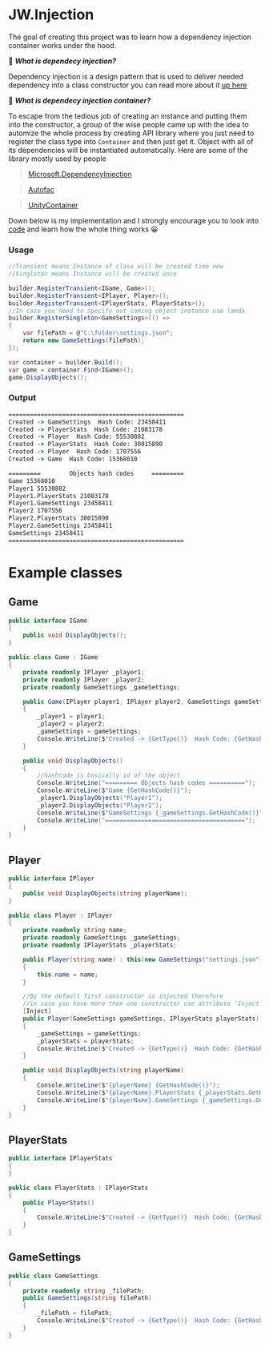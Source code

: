 # JW.Injection

The goal of creating this project was to learn how a dependency injection container works under the hood.

🤔 ***What is dependecy injection?***

Dependency injection is a design pattern that is used to deliver needed dependency into a class constructor
you can read more about it [up here](https://refactoring.guru/design-patterns/singleton)


🤔 ***What is dependecy injection container?***

To escape from the tedious job of creating an instance and putting them into the constructor, a group of the wise people came up with the idea to
automize the whole process by creating API library where you just need to register the class type into `Container`
and then just get it. Object with all of its dependencies will be instantiated automatically. Here are some of 
the library mostly used by people

 > [Microsoft.DependencyInjection](https://www.nuget.org/packages/Microsoft.Extensions.DependencyInjection/7.0.0-preview.3.22175.4)
 
 > [Autofac](https://www.nuget.org/packages/Autofac/)

 > [UnityContainer](https://unitycontainer.github.io/)	

 Down below is my implementation and I strongly encourage you to look into [code](https://github.com/jwdeveloper/JW.Injection/tree/master/jw.injection/implementation) and learn how the whole thing works 😀
 
### Usage
```c#
//Transient means Instance of class will be created time new
//Singleton means Instance will be created once

builder.RegisterTransient<IGame, Game>();
builder.RegisterTransient<IPlayer, Player>();
builder.RegisterTransient<IPlayerStats, PlayerStats>();
//In case you need to specify out coming object instance use lamda
builder.RegisterSingleton<GameSettings>(() =>
{
    var filePath = @"C:\folder\settings.json";
    return new GameSettings(filePath);
});

var container = builder.Build();
var game = container.Find<IGame>();
game.DisplayObjects();
```

### Output
```cmd
=================================================
Created -> GameSettings  Hash Code: 23458411
Created -> PlayerStats  Hash Code: 21083178
Created -> Player  Hash Code: 55530882
Created -> PlayerStats  Hash Code: 30015890
Created -> Player  Hash Code: 1707556
Created -> Game  Hash Code: 15368010

=========        Objects hash codes     =========
Game 15368010
Player1 55530882
Player1.PlayerStats 21083178
Player1.GameSettings 23458411
Player2 1707556
Player2.PlayerStats 30015890
Player2.GameSettings 23458411
GameSettings 23458411
=================================================
```

# Example classes
## Game
```c#
public interface IGame
{
    public void DisplayObjects();
}

public class Game : IGame
{
    private readonly IPlayer _player1;
    private readonly IPlayer _player2;
    private readonly GameSettings _gameSettings;

    public Game(IPlayer player1, IPlayer player2, GameSettings gameSettings)
    {
        _player1 = player1;
        _player2 = player2;
        _gameSettings = gameSettings;
        Console.WriteLine($"Created -> {GetType()}  Hash Code: {GetHashCode()}");
    }

    public void DisplayObjects()
    {
        //hashcode is basically id of the object
        Console.WriteLine("========= Objects hash codes ==========");
        Console.WriteLine($"Game {GetHashCode()}");
        _player1.DisplayObjects("Player1");
        _player2.DisplayObjects("Player2");
        Console.WriteLine($"GameSettings {_gameSettings.GetHashCode()}");
        Console.WriteLine("=======================================");
    }
}
```

## Player
```c#
public interface IPlayer
{
    public void DisplayObjects(string playerName);
}

public class Player : IPlayer
{
    private readonly string name;
    private readonly GameSettings _gameSettings;
    private readonly IPlayerStats _playerStats;

    public Player(string name) : this(new GameSettings("settings.json"), new PlayerStats())
    {
        this.name = name;
    }

    //By the default first constructor is injected therefore
    //in case you have more then one constructor use attribute 'Inject' to mark constructor for injection
    [Inject]
    public Player(GameSettings gameSettings, IPlayerStats playerStats)
    {
        _gameSettings = gameSettings;
        _playerStats = playerStats;
        Console.WriteLine($"Created -> {GetType()}  Hash Code: {GetHashCode()}");
    }

    public void DisplayObjects(string playerName)
    {
        Console.WriteLine($"{playerName} {GetHashCode()}");
        Console.WriteLine($"{playerName}.PlayerStats {_playerStats.GetHashCode()}");
        Console.WriteLine($"{playerName}.GameSettings {_gameSettings.GetHashCode()}");
    }
}
```

## PlayerStats
```c#
public interface IPlayerStats
{
}

public class PlayerStats : IPlayerStats
{
    public PlayerStats()
    {
        Console.WriteLine($"Created -> {GetType()}  Hash Code: {GetHashCode()}");
    }
}
```

## GameSettings
```c#
public class GameSettings
{
    private readonly string _filePath;
    public GameSettings(string filePath)
    {
        _filePath = filePath;
        Console.WriteLine($"Created -> {GetType()}  Hash Code: {GetHashCode()}");
    }
}
```

